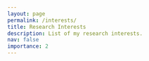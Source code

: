 ```yaml
---
layout: page
permalink: /interests/
title: Research Interests
description: List of my research interests.
nav: false
importance: 2
---
```


